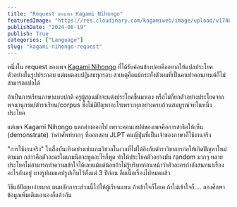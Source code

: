 ```yaml
---
title: "Request ของเพจ Kagami Nihongo"
featuredImage: "https://res.cloudinary.com/kagamiweb/image/upload/v1746027494/blog.coregamehd.com/kagami-nihongo-request.jpg"
publishDate: "2024-08-19"
publish: True
categories: ["Language"]
slug: "kagami-nihongo-request"
---
```



หนึ่งใน request ของเพจ [Kagami Nihongo](https://www.facebook.com/kagaminihongo) ที่ได้รับค่อนข้างบ่อยคืออยากให้แปลประโยคตัวอย่างในรูปประกอบ แต่ผมตอบปฏิเสธทุกรอบ สาเหตุคือแม้กระทั่งตัวผมที่เป็นคนทำคอนเทนต์ก็ไม่สามารถแปลได้

ถ้าเป็นการเรียนภาษาแบบปกติ ครูผู้สอนมักจะแต่งประโยคขึ้นมาเอง หรือไม่ก็ยกตัวอย่างประโยคจากพจนานุกรม/ตำราเรียน/corpus ซึ่งไม่มีปัญหาอะไรเพราะทุกอย่างครบถ้วนสมบูรณ์จบในหนึ่งประโยค

แต่เพจ Kagami Nihongo แตกต่างออกไป เพราะคอนเซปต์ของเพจคือการสาธิตให้เห็น (demonstrate) ว่าคำศัพท์ยากๆ ที่ออกสอบ JLPT คนญี่ปุ่นที่เป็นเจ้าของภาษาก็ใช้งานจริง

"การใช้งานจริง" ในสื่อบันเทิงอย่างเช่นเกมวิชวลโนเวลที่ไม่ได้อิงกับตำราวิชาการก่อให้เกิดปัญหาใหม่ตามมา กล่าวคือตัวละครในเกมนึกจะพูดอะไรก็พูด ทำให้ประโยคตัวอย่างมัน random มากๆ หลายประโยคไม่สามารถทำความเข้าใจได้เลยแม้แต่น้อยถ้าไม่รู้บริบทก่อนหน้าว่าตัวละครกำลังสนทนาเรื่องอะไรกันอยู่ บางรูปผมแคปรูปเก็บไว้ตั้งแต่ 3 ปีก่อน ลืมเนื้อเรื่องไปหมดแล้ว

วิธีแก้ปัญหาง่ายมาก ผมผลักภาระส่วนนี้ไปให้ผู้เรียนแทน ถ้าเข้าใจก็โอเค ถ้าไม่เข้าใจก็.... ลองศึกษาข้อมูลเพิ่มเติมเอาเองก็แล้วกัน
